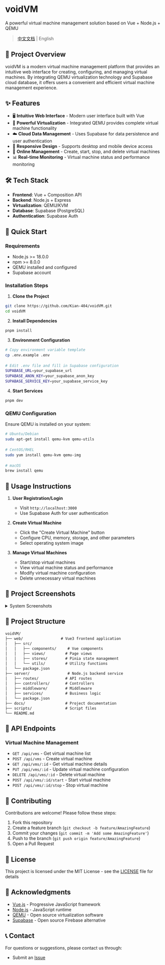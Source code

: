 # voidVM

A powerful virtual machine management solution based on Vue + Node.js + QEMU

> [中文文档](README_ZH.md) | English

## 📖 Project Overview

voidVM is a modern virtual machine management platform that provides an intuitive web interface for creating, configuring, and managing virtual machines. By integrating QEMU virtualization technology and Supabase cloud database, it offers users a convenient and efficient virtual machine management experience.

## ✨ Features

- 🖥️ **Intuitive Web Interface** - Modern user interface built with Vue
- 🚀 **Powerful Virtualization** - Integrated QEMU provides complete virtual machine functionality
- ☁️ **Cloud Data Management** - Uses Supabase for data persistence and user authentication
- 📱 **Responsive Design** - Supports desktop and mobile device access
- 🔧 **Online Management** - Create, start, stop, and delete virtual machines
- 📊 **Real-time Monitoring** - Virtual machine status and performance monitoring

## 🛠️ Tech Stack

- **Frontend**: Vue + Composition API
- **Backend**: Node.js + Express
- **Virtualization**: QEMU/KVM
- **Database**: Supabase (PostgreSQL)
- **Authentication**: Supabase Auth

## 🚀 Quick Start

### Requirements

- Node.js >= 18.0.0
- npm >= 8.0.0
- QEMU installed and configured
- Supabase account

### Installation Steps

1. **Clone the Project**

```bash
git clone https://github.com/Kian-404/voidVM.git
cd voidVM
```

2. **Install Dependencies**

```bash
pnpm install
```

3. **Environment Configuration**

```bash
# Copy environment variable template
cp .env.example .env

# Edit .env file and fill in Supabase configuration
SUPABASE_URL=your_supabase_url
SUPABASE_ANON_KEY=your_supabase_anon_key
SUPABASE_SERVICE_KEY=your_supabase_service_key
```

4. **Start Services**

```bash
pnpm dev
```

### QEMU Configuration

Ensure QEMU is installed on your system:

```bash
# Ubuntu/Debian
sudo apt-get install qemu-kvm qemu-utils

# CentOS/RHEL
sudo yum install qemu-kvm qemu-img

# macOS
brew install qemu
```

## 📱 Usage Instructions

1. **User Registration/Login**

   - Visit `http://localhost:3000`
   - Use Supabase Auth for user authentication

2. **Create Virtual Machine**

   - Click the "Create Virtual Machine" button
   - Configure CPU, memory, storage, and other parameters
   - Select operating system image

3. **Manage Virtual Machines**
   - Start/stop virtual machines
   - View virtual machine status and performance
   - Modify virtual machine configuration
   - Delete unnecessary virtual machines

## 📝 Project Screenshots

<details>
<summary>System Screenshots</summary>

![QEMU Virtual Machine Management System Screenshot](./docs/public/screenshot/home.png)
![QEMU Virtual Machine Management System Screenshot](./docs/public/screenshot/dashboard.png)
![QEMU Virtual Machine Management System Screenshot](./docs/public/screenshot/vmscenter.png)
![QEMU Virtual Machine Management System Screenshot](./docs/public/screenshot/images.png)
![QEMU Virtual Machine Management System Screenshot](./docs/public/screenshot/network.png)
![QEMU Virtual Machine Management System Screenshot](./docs/public/screenshot/docview.png)

</details>

## 📁 Project Structure

```
voidVM/
├── web/                 # Vue3 frontend application
│   ├── src/
│   │   ├── components/     # Vue components
│   │   ├── views/         # Page views
│   │   ├── stores/        # Pinia state management
│   │   └── utils/         # Utility functions
│   └── package.json
├── server/                 # Node.js backend service
│   ├── routes/            # API routes
│   ├── controllers/       # Controllers
│   ├── middleware/        # Middleware
│   ├── services/          # Business logic
│   └── package.json
├── docs/                  # Project documentation
├── scripts/               # Script files
└── README.md
```

## 🔧 API Endpoints

### Virtual Machine Management

- `GET /api/vms` - Get virtual machine list
- `POST /api/vms` - Create virtual machine
- `GET /api/vms/:id` - Get virtual machine details
- `PUT /api/vms/:id` - Update virtual machine configuration
- `DELETE /api/vms/:id` - Delete virtual machine
- `POST /api/vms/:id/start` - Start virtual machine
- `POST /api/vms/:id/stop` - Stop virtual machine

## 🤝 Contributing

Contributions are welcome! Please follow these steps:

1. Fork this repository
2. Create a feature branch (`git checkout -b feature/AmazingFeature`)
3. Commit your changes (`git commit -m 'Add some AmazingFeature'`)
4. Push to the branch (`git push origin feature/AmazingFeature`)
5. Open a Pull Request

## 📄 License

This project is licensed under the MIT License - see the [LICENSE](LICENSE) file for details

## 🙏 Acknowledgments

- [Vue.js](https://vuejs.org/) - Progressive JavaScript framework
- [Node.js](https://nodejs.org/) - JavaScript runtime
- [QEMU](https://www.qemu.org/) - Open source virtualization software
- [Supabase](https://supabase.com/) - Open source Firebase alternative

## 📞 Contact

For questions or suggestions, please contact us through:

- Submit an [Issue](https://github.com/Kian-404/voidVM/issues)
